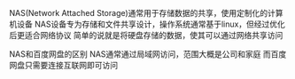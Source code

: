 NAS(Network Attached Storage)通常用于存储数据的共享，使用定制化的计算机设备
NAS设备专为存储和文件共享设计，操作系统通常基于linux，但经过优化后更适合网络协议
简单的说就是将硬盘存储的数据，使其可以通过网络共享访问

NAS和百度网盘的区别
NAS通常通过局域网访问，范围大概是公司和家庭
而百度网盘只需要连接互联网即可访问